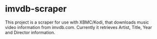 imvdb-scraper
=============
This project is a scraper for use with XBMC/Kodi, that downloads music video information from imvdb.com. Currently it retrieves Artist, Title, Year and Director information.
